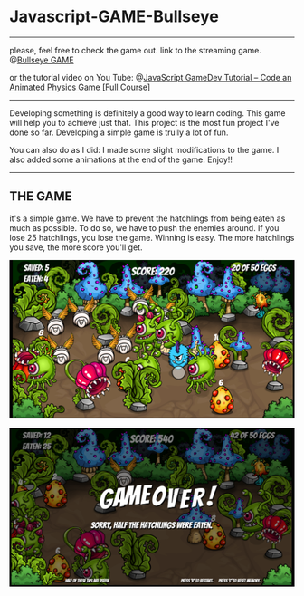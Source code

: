 # Javascript-GAME-Bullseye

---

please, feel free to check the game out. link to the streaming game. @[Bullseye GAME](https://gid-lamim.github.io/Javascript-GAME-Bullseye/)

or the tutorial video on You Tube: @[JavaScript GameDev Tutorial – Code an Animated Physics Game [Full Course]](https://www.youtube.com/watch?v=U34l-Xz5ynU&list=LL&index=22)

---

Developing something is definitely a good way to learn coding. This game will help you to achieve just that. 
This project is the most fun project I've done so far. Developing a simple game is trully a lot of fun. 


You can also do as I did: I made some slight modifications to the game. I also added some animations at the end of the game. Enjoy!!

---
## THE GAME

it's a simple game. We have to prevent the hatchlings from being eaten as much as possible. To do so, we have to push the enemies around. If you lose 25 hatchlings, you lose the game. Winning is easy. The more hatchlings you save, the more score you'll get.  

![game](./images/snapshot-1.png)

![game](./images/snapshot-2.png)

